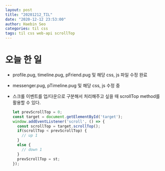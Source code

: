 ```yaml
---
layout: post
title: "20201212_TIL"
date: "2020-12-12 23:53:00"
author: Haebin Seo
categories: til css
tags: til css web-api scrollTop
---
```

# 오늘 한 일
- profile.pug, timeline.pug, pFriend.pug 및 해당 css, js 파일 수정 완료

- messenger.pug, pTimeline.pug 및 해당 css, js 수정 중

- 스크롤 이벤트를 업/다운으로 구분해서 처리해주고 싶을 때 scrollTop method를 활용할 수 있다.  
  ```js
  let prevScrollTop = 0;
  const target = document.getElementById('target');
  window.addEventListener('scroll', () => {
    const scrollTop = target.scrollTop();
    if(scrollTop < prevScrollTop) {
      // up 1
    }
    else {
      // down 1
    }
    prevScrollTop = st;
  });
  ```

